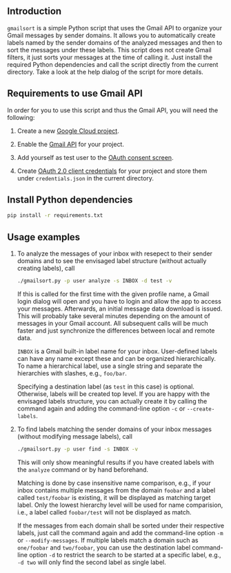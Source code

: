 Introduction
------------

`gmailsort` is a simple Python script that uses the Gmail API to organize your Gmail messages by sender domains. It allows you to automatically create labels named by the sender domains of the analyzed messages and then to sort the messages under these labels. This script does not create Gmail filters, it just sorts your messages at the time of calling it. Just install the required Python dependencies and call the script directly from the current directory. Take a look at the help dialog of the script for more details.

Requirements to use Gmail API
-----------------------------

In order for you to use this script and thus the Gmail API, you will need the following:

1. Create a new [Google Cloud project](https://developers.google.com/workspace/guides/create-project).

1. Enable the [Gmail API](https://console.cloud.google.com/flows/enableapi?apiid=gmail.googleapis.com) for your project.

1. Add yourself as test user to the [OAuth consent screen](https://console.cloud.google.com/apis/credentials/consent).

1. Create [OAuth 2.0 client credentials](https://console.cloud.google.com/apis/credentials) for your project and store them under `credentials.json` in the current directory.

Install Python dependencies
---------------------------

```bash
pip install -r requirements.txt
```

Usage examples
--------------

1. To analyze the messages of your inbox with resepect to their sender domains and to see the envisaged label structure (without actually creating labels), call

    ```bash
    ./gmailsort.py -p user analyze -s INBOX -d test -v
    ```

    If this is called for the first time with the given profile name, a Gmail login dialog will open and you have to login and allow the app to access your messages. Afterwards, an initial message data download is issued. This will probably take several minutes depending on the amount of messages in your Gmail account. All subsequent calls will be much faster and just synchronize the differences between local and remote data.

    `INBOX` is a Gmail built-in label name for your inbox. User-defined labels can have any name except these and can be organized hierarchically. To name a hierarchical label, use a single string and separate the hierarchies with slashes, e.g., `foo/bar`.

    Specifying a destination label (as `test` in this case) is optional. Otherwise, labels will be created top level. If you are happy with the envisaged labels structure, you can actually create it by calling the command again and adding the command-line option `-c` or `--create-labels`.

1. To find labels matching the sender domains of your inbox messages (without modifying message labels), call

    ```bash
    ./gmailsort.py -p user find -s INBOX -v
    ```

    This will only show meaningful results if you have created labels with the `analyze` command or by hand beforehand.

    Matching is done by case insensitive name comparison, e.g., if your inbox contains multiple messages from the domain `foobar` and a label called `test/foobar` is existing, it will be displayed as matching target label. Only the lowest hierarchy level will be used for name comparision, i.e., a label called `foobar/test` will not be displayed as match.

    If the messages from each domain shall be sorted under their respective labels, just call the command again and add the command-line option `-m` or `--modify-messages`. If multiple labels match a domain such as `one/foobar` and `two/foobar`, you can use the destination label command-line option `-d` to restrict the search to be started at a specific label, e.g., `-d two` will only find the second label as single label.
